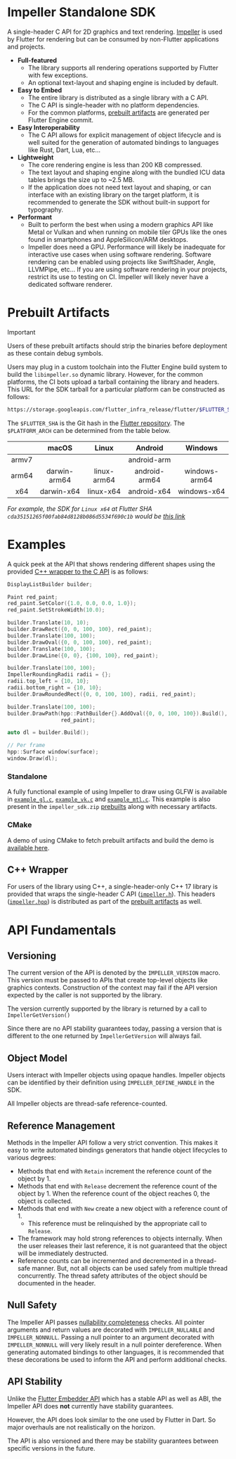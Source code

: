 # Impeller Standalone SDK

A single-header C API for 2D graphics and text rendering. [Impeller](../../README.md) is used by Flutter for rendering but can be consumed by non-Flutter applications and projects.

* **Full-featured**
  * The library supports all rendering operations supported by Flutter with few exceptions.
  * An optional text-layout and shaping engine is included by default.
* **Easy to Embed**
  * The entire library is distributed as a single library with a C API.
  * The C API is single-header with no platform dependencies.
  * For the common platforms, [prebuilt artifacts](#prebuilt-artifacts) are generated per Flutter Engine commit.
* **Easy Interoperability**
  * The C API allows for explicit management of object lifecycle and is well suited for the generation of automated bindings to languages like Rust, Dart, Lua, etc…
* **Lightweight**
  * The core rendering engine is less than 200 KB compressed.
  * The text layout and shaping engine along with the bundled ICU data tables brings the size up to ~2.5 MB.
  * If the application does not need text layout and shaping, or can interface with an existing library on the target platform, it is recommended to generate the SDK without built-in support for typography.
* **Performant**
  * Built to perform the best when using a modern graphics API like Metal or Vulkan and when running on mobile tiler GPUs like the ones found in smartphones and AppleSilicon/ARM desktops.
  * Impeller does need a GPU. Performance will likely be inadequate for interactive use cases when using software rendering. Software rendering can be enabled using projects like SwiftShader, Angle, LLVMPipe, etc… If you are using software rendering in your projects, restrict its use to testing on CI. Impeller will likely never have a dedicated software renderer.

# Prebuilt Artifacts

> [!IMPORTANT]
> Users of these prebuilt artifacts should strip the binaries before deployment as these contain debug symbols.

Users may plug in a custom toolchain into the Flutter Engine build system to build the `libimpeller.so` dynamic library. However, for the common platforms, the CI bots upload a tarball containing the library and headers. This URL for the SDK tarball for a particular platform can be constructed as follows:

```sh
https://storage.googleapis.com/flutter_infra_release/flutter/$FLUTTER_SHA/$PLATFORM_ARCH/impeller_sdk.zip
```

The `$FLUTTER_SHA` is the Git hash in the [Flutter repository](https://github.com/flutter/flutter). The `$PLATFORM_ARCH` can be determined from the table below.

|       | macOS        | Linux       | Android        | Windows       |
|:-----:|:------------:|:-----------:|:--------------:|:-------------:|
| armv7 |              |             | android-arm    |               |
| arm64 | darwin-arm64 | linux-arm64 | android-arm64  | windows-arm64 |
| x64   | darwin-x64   | linux-x64   | android-x64    | windows-x64   |


_For example, the SDK for `Linux x64` at Flutter SHA `cda35151265f00fab84d8128b086d5534f690c1b` would be [this link](https://storage.googleapis.com/flutter_infra_release/flutter/cda35151265f00fab84d8128b086d5534f690c1b/linux-x64/impeller_sdk.zip)_

# Examples

A quick peek at the API that shows rendering different shapes using the provided [C++ wrapper to the C API](#c-wrapper) is as follows:

```c++
DisplayListBuilder builder;

Paint red_paint;
red_paint.SetColor({1.0, 0.0, 0.0, 1.0});
red_paint.SetStrokeWidth(10.0);

builder.Translate(10, 10);
builder.DrawRect({0, 0, 100, 100}, red_paint);
builder.Translate(100, 100);
builder.DrawOval({0, 0, 100, 100}, red_paint);
builder.Translate(100, 100);
builder.DrawLine({0, 0}, {100, 100}, red_paint);

builder.Translate(100, 100);
ImpellerRoundingRadii radii = {};
radii.top_left = {10, 10};
radii.bottom_right = {10, 10};
builder.DrawRoundedRect({0, 0, 100, 100}, radii, red_paint);

builder.Translate(100, 100);
builder.DrawPath(hpp::PathBuilder{}.AddOval({0, 0, 100, 100}).Build(),
                 red_paint);

auto dl = builder.Build();

// Per frame
hpp::Surface window(surface);
window.Draw(dl);
```

### Standalone

A fully functional example of using Impeller to draw using GLFW is available in [`example_gl.c`](example_gl.c), [`example_vk.c`](example_vk.c) and [`example_mtl.c`](example_mtl.c). This example is also present in the `impeller_sdk.zip` [prebuilts](#prebuilt-artifacts) along with necessary artifacts.

### CMake

A demo of using CMake to fetch prebuilt artifacts and build the demo is [available here](https://github.com/chinmaygarde/impeller_cmake_demo).

## C++ Wrapper

For users of the library using C++, a single-header-only C++ 17 library is provided that wraps the single-header C API ([`impeller.h`](impeller.h)). This headers ([`impeller.hpp`](impeller.hpp)) is distributed as part of the [prebuilt artifacts](#prebuilt-artifacts) as well.

# API Fundamentals

## Versioning

The current version of the API is denoted by the `IMPELLER_VERSION` macro. This version must be passed to APIs that create top-level objects like graphics contexts. Construction of the context may fail if the API version expected by the caller is not supported by the library.

The version currently supported by the library is returned by a call to `ImpellerGetVersion()`

Since there are no API stability guarantees today, passing a version that is different to the one returned by `ImpellerGetVersion` will always fail.

## Object Model

Users interact with Impeller objects using opaque handles. Impeller objects can be identified by their definition using `IMPELLER_DEFINE_HANDLE` in the SDK.

All Impeller objects are thread-safe reference-counted.

## Reference Management

Methods in the Impeller API follow a very strict convention. This makes it easy to write automated bindings generators that handle object lifecycles to various degrees:

* Methods that end with `Retain` increment the reference count of the object by 1.
* Methods that end with `Release` decrement the reference count of the object by 1. When the reference count of the object reaches 0, the object is collected.
* Methods that end with `New` create a new object with a reference count of 1.
  * This reference must be relinquished by the appropriate call to `Release`.
* The framework may hold strong references to objects internally. When the user releases their last reference, it is not guaranteed that the object will be immediately destructed.
* Reference counts can be incremented and decremented in a thread-safe manner. But, not all objects can be used safely from multiple thread concurrently. The thread safety attributes of the object should be documented in the header.

## Null Safety

The Impeller API passes [nullability completeness](https://clang.llvm.org/docs/DiagnosticsReference.html#wnullability-completeness) checks. All pointer arguments and return values are decorated with `IMPELLER_NULLABLE` and `IMPELLER_NONNULL`. Passing a null pointer to an argument decorated with `IMPELLER_NONNULL` will very likely result in a null pointer dereference. When generating automated bindings to other languages, it is recommended that these decorations be used to inform the API and perform additional checks.

## API Stability

Unlike the [Flutter Embedder API]([url](https://docs.flutter.dev/embedded)) which has a stable API as well as ABI, the Impeller API does **not** currently have stability guarantees.

However, the API does look similar to the one used by Flutter in Dart. So major overhauls are not realistically on the horizon.

The API is also versioned and there may be stability guarantees between specific versions in the future.
